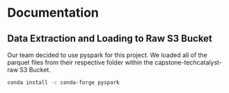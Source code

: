 # Documentation

## Data Extraction and Loading to Raw S3 Bucket
Our team decided to use pyspark for this project. We loaded all of the parquet files from their respective folder within the capstone-techcatalyst-raw  S3 Bucket. 

```bash
conda install -c conda-forge pyspark
```

